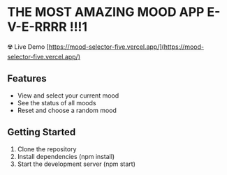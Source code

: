 # THE MOST AMAZING MOOD APP E-V-E-RRRR !!!1

☢️ Live Demo [https://mood-selector-five.vercel.app/](https://mood-selector-five.vercel.app/)

## Features

- View and select your current mood
- See the status of all moods
- Reset and choose a random mood

## Getting Started

1. Clone the repository
2. Install dependencies (npm install)
3. Start the development server (npm start)